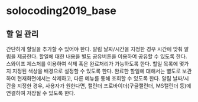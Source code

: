 # solocoding2019_base
## 할 일 관리
간단하게 할일을 추가할 수 있어야 한다.
알림 날짜/시간을 지정한 경우 시간에 맞춰 알림을 제공한다.
할일에 대한 내용을 별도 공유버튼을 이용하여 공유할 수 있도록 한다.
스와이프 제스처를 이용하여 삭제 혹은 완료처리가 가능하도록 한다.
할일 목록에 몇가지 지정된 색상을 배경으로 설정할 수 있도록 한다.
완료한 할일에 대해서는 별도로 보관하여 현재화면에서는 삭제하고, 다른 메뉴를 통해 조회할 수 있도록 한다.
알림 날짜/시간을 지정한 경우, 사용자가 원한다면, 캘린더 프로바이더(구글캘린더, MS캘린더 등)에 연결하여 저장될 수 있도록 한다.
